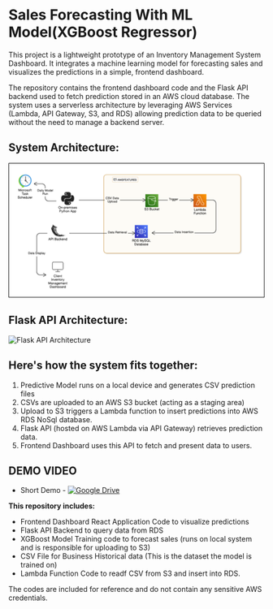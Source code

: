 #  **Sales Forecasting With ML Model(XGBoost Regressor)**

This project is a lightweight prototype of an Inventory Management System Dashboard. It integrates a machine learning model for forecasting sales and visualizes the predictions in a simple, frontend dashboard.

The repository contains the frontend dashboard code and the Flask API backend used to fetch prediction stored in an AWS cloud database. The system uses a serverless architecture by leveraging AWS Services (Lambda, API Gateway, S3, and RDS) allowing prediction data to be queried without the need to manage a backend server.

##  System Architecture:


![Architecture Diagram](image.png)


##  Flask API Architecture:

![Flask API Architecture](https://github.com/user-attachments/assets/ce5739ca-6937-4ff8-94dd-f5cbecc9df67)


##  Here's how the system fits together:
1. Predictive Model runs on a local device and generates CSV prediction files
2. CSVs are uploaded to an AWS S3 bucket (acting as a staging area)
3. Upload to S3 triggers a Lambda function to insert predictions into AWS RDS NoSql database.
4. Flask API (hosted on AWS Lambda via API Gateway) retrieves prediction data.
5. Frontend Dashboard uses this API to fetch and present data to users.

## DEMO VIDEO
* Short Demo - [![Google Drive](https://img.shields.io/badge/Google%20Drive-Download-blue?logo=googledrive)](https://drive.google.com/file/d/11qtuy2ihZ3UqCfTa2libbMw2bvNhJ41W/view?usp=drive_link)


**This repository includes:**
* Frontend Dashboard React Application Code to visualize predictions
* Flask API Backend to query data from RDS
* XGBoost Model Training code to forecast sales (runs on local system and is responsible for uploading to S3)
* CSV File for Business Historical data (This is the dataset the model is trained on)
* Lambda Function Code to readf CSV from S3 and insert into RDS.

The codes are included for reference and do not contain any sensitive AWS credentials.


